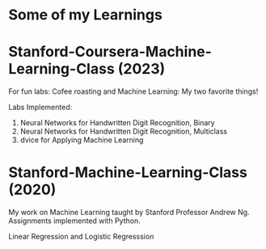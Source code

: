 # Some of my Learnings

# Stanford-Coursera-Machine-Learning-Class (2023)
For fun labs:
Cofee roasting and Machine Learning: My two favorite things!

Labs Implemented:
1. Neural Networks for Handwritten Digit Recognition, Binary
2. Neural Networks for Handwritten Digit Recognition, Multiclass
3. dvice for Applying Machine Learning 

# Stanford-Machine-Learning-Class (2020)

My work on Machine Learning taught by Stanford Professor Andrew Ng. Assignments implemented with Python.

Linear Regression and Logistic Regresssion


